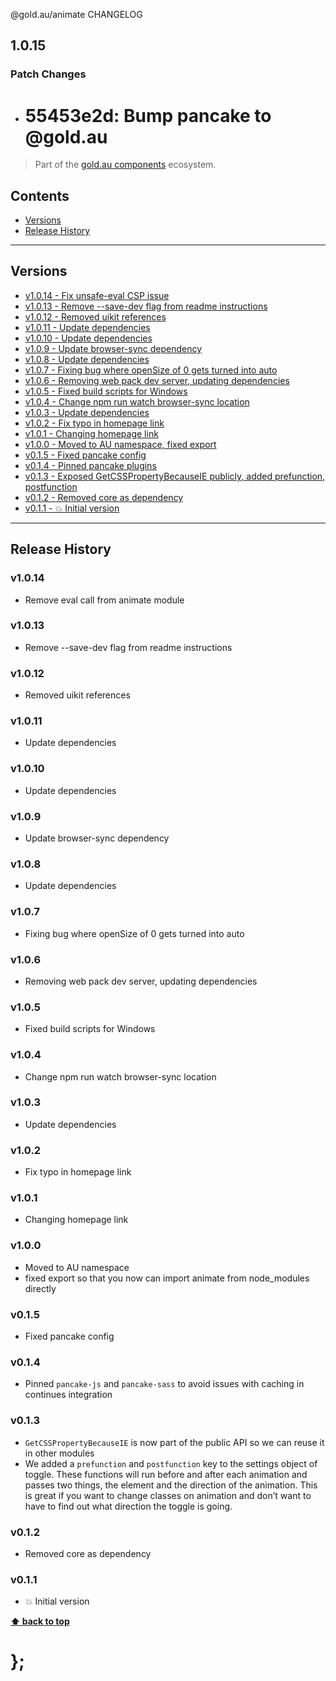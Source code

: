 @gold.au/animate CHANGELOG

## 1.0.15

### Patch Changes

- # 55453e2d: Bump pancake to @gold.au

> Part of the [gold.au components](https://github.com/designsystemau/gold-design-system/) ecosystem.

## Contents

- [Versions](#install)
- [Release History](#release-history)

---

## Versions

- [v1.0.14 - Fix unsafe-eval CSP issue](#v1014)
- [v1.0.13 - Remove --save-dev flag from readme instructions](#v1013)
- [v1.0.12 - Removed uikit references](#v1012)
- [v1.0.11 - Update dependencies](#v1011)
- [v1.0.10 - Update dependencies](#v1010)
- [v1.0.9 - Update browser-sync dependency](#v109)
- [v1.0.8 - Update dependencies](#v108)
- [v1.0.7 - Fixing bug where openSize of 0 gets turned into auto](#v107)
- [v1.0.6 - Removing web pack dev server, updating dependencies](#v106)
- [v1.0.5 - Fixed build scripts for Windows](#v105)
- [v1.0.4 - Change npm run watch browser-sync location](#v104)
- [v1.0.3 - Update dependencies](#v103)
- [v1.0.2 - Fix typo in homepage link](#v102)
- [v1.0.1 - Changing homepage link](#v101)
- [v1.0.0 - Moved to AU namespace, fixed export](#v100)
- [v0.1.5 - Fixed pancake config](#v015)
- [v0.1.4 - Pinned pancake plugins](#v014)
- [v0.1.3 - Exposed GetCSSPropertyBecauseIE publicly, added prefunction, postfunction](#v013)
- [v0.1.2 - Removed core as dependency](#v012)
- [v0.1.1 - 💥 Initial version](#v011)

---

## Release History

### v1.0.14

- Remove eval call from animate module

### v1.0.13

- Remove --save-dev flag from readme instructions

### v1.0.12

- Removed uikit references

### v1.0.11

- Update dependencies

### v1.0.10

- Update dependencies

### v1.0.9

- Update browser-sync dependency

### v1.0.8

- Update dependencies

### v1.0.7

- Fixing bug where openSize of 0 gets turned into auto

### v1.0.6

- Removing web pack dev server, updating dependencies

### v1.0.5

- Fixed build scripts for Windows

### v1.0.4

- Change npm run watch browser-sync location

### v1.0.3

- Update dependencies

### v1.0.2

- Fix typo in homepage link

### v1.0.1

- Changing homepage link

### v1.0.0

- Moved to AU namespace
- fixed export so that you now can import animate from node_modules directly

### v0.1.5

- Fixed pancake config

### v0.1.4

- Pinned `pancake-js` and `pancake-sass` to avoid issues with caching in continues integration

### v0.1.3

- `GetCSSPropertyBecauseIE` is now part of the public API so we can reuse it in other modules
- We added a `prefunction` and `postfunction` key to the settings object of toggle. These functions will run before and after each animation and passes two
  things, the element and the direction of the animation. This is great if you want to change classes on animation and don’t want to have to find out what
  direction the toggle is going.

### v0.1.2

- Removed core as dependency

### v0.1.1

- 💥 Initial version

**[⬆ back to top](#contents)**

# };
